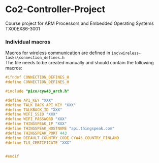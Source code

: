 # Co2-Controller-Project
 Course project for ARM Processors and Embedded Operating Systems TX00EX86-3001


### Individual macros
Macros for wireless communication are defined in `inc\wireless-tasks\connection_defines.h`<br>
The file needs to be created manually and should contain the following macros:<br>
```c
#ifndef CONNECTION_DEFINES_H
#define CONNECTION_DEFINES_H

#include "pico/cyw43_arch.h"

#define API_KEY "XXX"
#define TALK_BACK_API_KEY "XXX"
#define TALKBACK_ID "XXX"
#define WIFI_SSID "XXX" 
#define WIFI_PASSWORD "XXX" 
#define THINGSPEAK_IP "XXX" 
#define THINGSPEAK_HOSTNAME "api.thingspeak.com"
#define THINGSPEAK_PORT 443
#define DEFAULT_COUNTRY_CODE CYW43_COUNTRY_FINLAND
#define TLS_CERTIFICATE "XXX"


#endif
```
